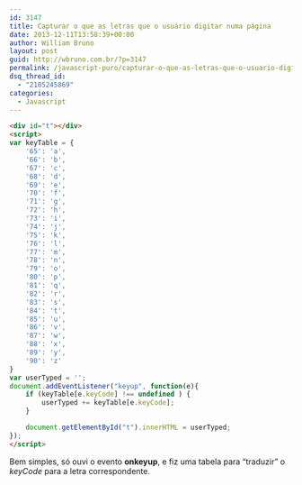 ```yaml
---
id: 3147
title: Capturar o que as letras que o usuário digitar numa página
date: 2013-12-11T13:58:39+00:00
author: William Bruno
layout: post
guid: http://wbruno.com.br/?p=3147
permalink: /javascript-puro/capturar-o-que-as-letras-que-o-usuario-digitar-numa-pagina/
dsq_thread_id:
  - "2105245869"
categories:
  - Javascript
---
```

``` html
<div id="t"></div>
<script>
var keyTable = {
    '65': 'a',
    '66': 'b',
    '67': 'c',
    '68': 'd',
    '69': 'e',
    '70': 'f',
    '71': 'g',
    '72': 'h',
    '73': 'i',
    '74': 'j',
    '75': 'k',
    '76': 'l',
    '77': 'm',
    '78': 'n',
    '79': 'o',
    '80': 'p',
    '81': 'q',
    '82': 'r',
    '83': 's',
    '84': 't',
    '85': 'u',
    '86': 'v',
    '87': 'w',
    '88': 'x',
    '89': 'y',
    '90': 'z'
}
var userTyped = '';
document.addEventListener("keyup", function(e){
    if (keyTable[e.keyCode] !== undefined ) {
        userTyped += keyTable[e.keyCode];
    }

    document.getElementById("t").innerHTML = userTyped;
});
</script>
```

Bem simples, só ouvi o evento **onkeyup**, e fiz uma tabela para &#8220;traduzir&#8221; o <var>keyCode</var> para a letra correspondente.
